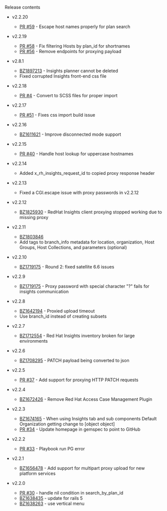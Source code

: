 Release contents

- v2.2.20
  * [PR #59](https://github.com/redhataccess/foreman-plugin/pull/59) - Escape host names properly for plan search

- v2.2.19
  * [PR #58](https://github.com/redhataccess/foreman-plugin/pull/58) - Fix filtering Hosts by plan_id for shortnames
  * [PR #56](https://github.com/redhataccess/foreman-plugin/pull/56) - Remove endpoints for proxying payload

- v2.8.1 
  * [BZ1897213](https://bugzilla.redhat.com/show_bug.cgi?id=1897213) - Insights planner cannot be deleted
  * Fixed corrupted Insights front-end css file

- v2.2.18
  * [PR #4](https://github.com/redhataccess/foreman-plugin/pull/54) - Convert to SCSS files for proper import

- v2.2.17
  * [PR #51](https://github.com/redhataccess/foreman-plugin/pull/51) - Fixes css import build issue
  
- v2.2.16
  * [BZ1611621](https://bugzilla.redhat.com/show_bug.cgi?id=1611621) - Improve disconnected mode support
  
- v2.2.15
  * [PR #40](https://github.com/redhataccess/foreman-plugin/pull/40) - Handle host lookup for uppercase hostnames
  
- v2.2.14
  * Added x_rh_insights_request_id to copied proxy response header
  
- v2.2.13
  * Fixed a CGI.escape issue with proxy passwords in v2.2.12
  
- v2.2.12
  * [BZ1825930](https://bugzilla.redhat.com/show_bug.cgi?id=1825930) - RedHat Insights client proxying stopped working due to missing proxy

- v2.2.11
  * [BZ1803846](https://bugzilla.redhat.com/show_bug.cgi?id=1803846)
  * Add tags to branch_info metadata for location, organization, Host Groups, Host Collections, and parameters (optional)
  
- v2.2.10 
  * [BZ1719175](https://bugzilla.redhat.com/show_bug.cgi?id=1719175) - Round 2: fixed satellite 6.6 issues

- v2.2.9
  * [BZ1719175](https://bugzilla.redhat.com/show_bug.cgi?id=1719175) - Proxy password with special character "?" fails for insights communication

- v2.2.8
  * [BZ1642194](https://bugzilla.redhat.com/show_bug.cgi?id=1642194) - Proxied upload timeout
  * Use branch_id instead of creating subsets
  
- v2.2.7
  * [BZ1712554](https://bugzilla.redhat.com/show_bug.cgi?id=1712554) - Red Hat Insights inventory broken for large environments

- v2.2.6
  * [BZ1708295](https://bugzilla.redhat.com/show_bug.cgi?id=1708295) - PATCH payload being converted to json

- v2.2.5
  * [PR #37](https://github.com/redhataccess/foreman-plugin/pull/37) - Add support for proxying HTTP PATCH requests

- v2.2.4
  * [BZ1672426](https://bugzilla.redhat.com/show_bug.cgi?id=1672426) - Remove Red Hat Access Case Management Plugin

- v2.2.3
  * [BZ1674165](https://bugzilla.redhat.com/show_bug.cgi?id=1674165) - When using Insights tab and sub components Default Organization getting change to [object object]
  * [PR #34](https://github.com/redhataccess/foreman-plugin/pull/34) - Update homepage in gemspec to point to GitHub

- v2.2.2
  * [PR #33](https://github.com/redhataccess/foreman-plugin/pull/33) - Playbook run PG error
  
- v2.2.1
  * [BZ1656478](https://bugzilla.redhat.com/show_bug.cgi?id=1656478) - Add support for multipart proxy upload for new platform services
  
- v2.2.0
  * [PR #30](https://github.com/redhataccess/foreman-plugin/pull/30) - handle nil condition in search_by_plan_id
  * [BZ1638435](https://bugzilla.redhat.com/show_bug.cgi?id=1638435) - update for rails 5
  * [BZ1638263](https://bugzilla.redhat.com/show_bug.cgi?id=1638263) - use vertical menu